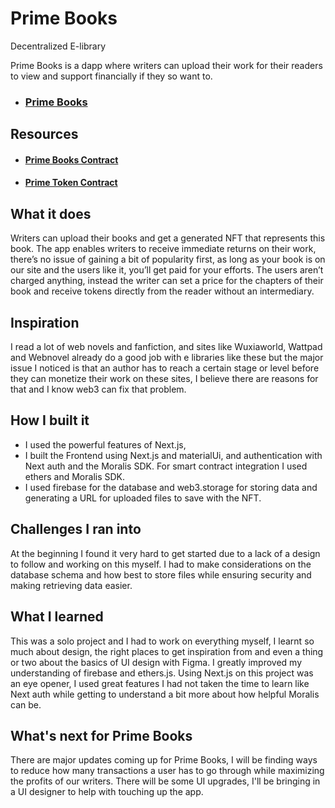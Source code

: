 # Prime Books

Decentralized E-library

Prime Books is a dapp where writers can upload their work for their readers to view and support
financially if they so want to.

- ### [Prime Books](https://prime-books.vercel.app/)

## Resources

- #### [Prime Books Contract](https://mumbai.polygonscan.com/address/0xe64766cFD3b39Ba08Ea8C8900E0411774eE6cD9A)

- #### [Prime Token Contract](https://mumbai.polygonscan.com/address/0x07ab33Ed3Db5a67C08561988201fc767b7ADA3bf)

## What it does

Writers can upload their books and get a generated NFT that represents this book.
The app enables writers to receive immediate returns on their work, there’s no issue of gaining a bit of popularity first, as long as your book is on our site and the users like it, you’ll get paid for your efforts. The users aren’t charged anything, instead the writer can set a price for the chapters of their book and receive tokens directly from the reader without an intermediary.

## Inspiration

I read a lot of web novels and fanfiction, and sites like Wuxiaworld, Wattpad and Webnovel already do a good job with e libraries like these but the major issue I noticed is that an author has to reach a certain stage or level before they can monetize their work on these sites, I believe there are reasons for that and I know web3 can fix that problem.

## How I built it

- I used the powerful features of Next.js,
- I built the Frontend using Next.js and materialUi, and authentication with Next auth and the Moralis SDK. For smart contract integration I used ethers and Moralis SDK.
- I used firebase for the database and web3.storage for storing data and generating a URL for uploaded files to save with the NFT.

## Challenges I ran into

At the beginning I found it very hard to get started due to a lack of a design to follow and working on this myself.
I had to make considerations on the database schema and how best to store files while ensuring security and making retrieving data easier.

## What I learned

This was a solo project and I had to work on everything myself, I learnt so much about design, the right places to get inspiration from and even a thing or two about the basics of UI design with Figma.
I greatly improved my understanding of firebase and ethers.js.
Using Next.js on this project was an eye opener, I used great features I had not taken the time to learn like Next auth while getting to understand a bit more about how helpful Moralis can be.

## What's next for Prime Books

There are major updates coming up for Prime Books, I will be finding ways to reduce how many transactions a user has to go through while maximizing the profits of our writers.
There will be some UI upgrades, I'll be bringing in a UI designer to help with touching up the app.
